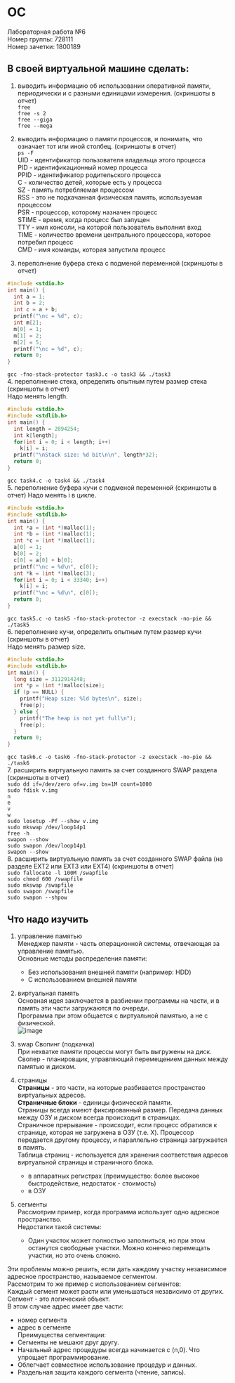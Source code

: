 # OC
Лабораторная работа №6  
Номер группы: 728111  
Номер зачетки: 1800189
## В своей виртуальной машине сделать:
1. выводить информацию об использовании оперативной памяти, периодически и с разными единицами измерения. (скриншоты в отчет)  
`free`  
`free -s 2`  
`free --giga`  
`free --mega`  

2. выводить информацию о памяти процессов, и понимать, что означает тот или иной столбец. (скриншоты в отчет)  
`ps -F`  
UID - идентификатор пользователя владельца этого процесса  
PID - идентификационный номер процесса  
PPID - идентификатор родительского процесса  
C - количество детей, которые есть у процесса  
SZ - память потребляемая процессом  
RSS - это не подкачанная физическая память, используемая процессом  
PSR - процессор, которому назначен процесс  
STIME - время, когда процесс был запущен  
TTY - имя консоли, на которой пользователь выполнил вход  
TIME - количество времени центрального процессора, которое потребил процесс  
CMD - имя команды, которая запустила процесс  
3. переполнение буфера стека с подменой переменной (скриншоты в отчет)  
```C
#include <stdio.h>
int main() {
  int a = 1;
  int b = 2;
  int c = a + b;  
  printf("\nc = %d", c);
  int m[2];
  m[0] = 1;
  m[1] = 2;
  m[2] = 5;
  printf("\nc = %d", c);
  return 0;
}
```  
`gcc -fno-stack-protector task3.c -o task3 && ./task3`  
4. переполнение стека, определить опытным путем размер стека (скриншоты в отчет)  
Надо менять length.  
```C
#include <stdio.h>
#include <stdlib.h>
int main() {
  int length = 2094254;
  int k[length];
  for(int i = 0; i < length; i++)
    k[i] = i;
  printf("\nStack size: %d bit\n\n", length*32);
  return 0;
}
```
`gcc task4.c -o task4 && ./task4`  
5. переполнение буфера кучи с подменой переменной (скриншоты в отчет)
Надо менять i в цикле.  
```C
#include <stdio.h>
#include <stdlib.h>
int main() {
  int *a = (int *)malloc(1);
  int *b = (int *)malloc(1);
  int *c = (int *)malloc(1); 
  a[0] = 1;
  b[0] = 2;
  c[0] = a[0] + b[0];
  printf("\nc = %d\n", c[0]);
  int *k = (int *)malloc(3);
  for(int i = 0; i < 33340; i++)
    k[i] = i;
  printf("\nc = %d\n", c[0]);
  return 0;
}
```
`gcc task5.c -o task5 -fno-stack-protector -z execstack -no-pie && ./task5`    
6. переполнение кучи, определить опытным путем размер кучи (скриншоты в отчет)  
Надо менять размер size.
```C
#include <stdio.h>
#include <stdlib.h>
int main() {
  long size = 3112914248;
  int *p = (int *)malloc(size);
  if (p == NULL) {
    printf("Heap size: %ld bytes\n", size);
    free(p);
  } else {
    printf("The heap is not yet full\n");
    free(p);
  }
  return 0;
}
```
`gcc task6.c -o task6 -fno-stack-protector -z execstack -no-pie && ./task6`  
7. расширить виртуальную память за счет созданного SWAP раздела (скриншоты в отчет)  
`sudo dd if=/dev/zero of=v.img bs=1M count=1000`  
`sudo fdisk v.img`  
`n`  
`e`  
`v`  
`w`  
`sudo losetup -Pf --show v.img`  
`sudo mkswap /dev/loop14p1`  
`free -h`  
`swapon --show`  
`sudo swapon /dev/loop14p1`  
`swapon --show`  
8. расширить виртуальную память за счет созданного SWAP файла (на разделе EXT2 или EXT3 или EXT4) (скриншоты в отчет)  
`sudo fallocate -l 100M /swapfile`  
`sudo chmod 600 /swapfile`  
`sudo mkswap /swapfile`  
`sudo swapon /swapfile`  
`sudo swapon --shpow`  
## Что надо изучить

1. управление памятью  
Менеджер памяти - часть операционной системы, отвечающая за управление памятью.  
Основные методы распределения памяти:  
   * Без использования внешней памяти (например: HDD)
   * С использованием внешней памяти

2. виртуальная память  
Основная идея заключается в разбиении программы на части, и в память эти части загружаются по очереди.  
Программа при этом общается с виртуальной памятью, а не с физической.  
![image](https://user-images.githubusercontent.com/37300230/116283707-de35d380-a794-11eb-813a-9b89b36dca70.png)

3. swap Свопинг (подкачка)  
При нехватке памяти процессы могут быть выгружены на диск.  
Свопер - планировщик, управляющий перемещением данных между памятью и диском.  

4. страницы  
**Страницы** - это части, на которые разбивается пространство виртуальных адресов.  
**Страничные блоки** - единицы физической памяти.  
Страницы всегда имеют фиксированный размер. Передача данных между ОЗУ и диском всегда происходит в страницах.  
Страничное прерывание - происходит, если процесс обратился к странице, которая не загружена в ОЗУ (т.е. Х). Процессор передается другому процессу, и параллельно страница загружается в память.  
Таблица страниц - используется для хранения соответствия адресов виртуальной страницы и страничного блока.  
   * в аппаратных регистрах (преимущество: более высокое быстродействие, недостаток - стоимость)
   * в ОЗУ

5. сегменты  
Рассмотрим пример, когда программа использует одно адресное пространство.  
Недостатки такой системы:  
   * Один участок может полностью заполниться, но при этом останутся свободные участки. Можно конечно перемещать участки, но это очень сложно.  

Эти проблемы можно решить, если дать каждому участку независимое адресное пространство, называемое сегментом.  
Рассмотрим то же пример с использованием сегментов:  
Каждый сегмент может расти или уменьшаться независимо от других.  
Сегмент - это логический объект.  
В этом случае адрес имеет две части:  
   * номер сегмента
   * адрес в сегменте  
Преимущества сегментации:  
   * Сегменты не мешают друг другу.
   * Начальный адрес процедуры всегда начинается с (n,0). Что упрощает программирование.
   * Облегчает совместное использование процедур и данных.
   * Раздельная защита каждого сегмента (чтение, запись).
